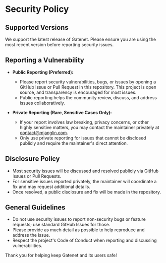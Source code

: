 # Security Policy

## Supported Versions

We support the latest release of Gatenet. Please ensure you are using the most recent version before reporting security issues.

## Reporting a Vulnerability

- **Public Reporting (Preferred):**

  - Please report security vulnerabilities, bugs, or issues by opening a GitHub Issue or Pull Request in this repository. This project is open source, and transparency is encouraged for most issues.
  - Public reporting helps the community review, discuss, and address issues collaboratively.

- **Private Reporting (Rare, Sensitive Cases Only):**
  - If your report involves law breaking, privacy concerns, or other highly sensitive matters, you may contact the maintainer privately at [contact@mjanglin.com](mailto:contact@mjanglin.com).
  - Only use private reporting for issues that cannot be disclosed publicly and require the maintainer's direct attention.

## Disclosure Policy

- Most security issues will be discussed and resolved publicly via GitHub Issues or Pull Requests.
- For sensitive issues reported privately, the maintainer will coordinate a fix and may request additional details.
- Once resolved, a public disclosure and fix will be made in the repository.

## General Guidelines

- Do not use security issues to report non-security bugs or feature requests; use standard GitHub Issues for those.
- Please provide as much detail as possible to help reproduce and address the issue.
- Respect the project's Code of Conduct when reporting and discussing vulnerabilities.

Thank you for helping keep Gatenet and its users safe!
